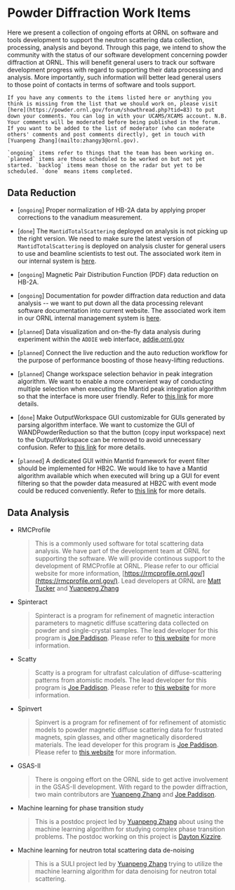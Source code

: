 Powder Diffraction Work Items
===

Here we present a collection of ongoing efforts at ORNL on software and tools development to support the neutron scattering data collection, processing, analysis and beyond. Through this page, we intend to show the community with the status of our software development concerning powder diffraction at ORNL. This will benefit general users to track our software development progress with regard to supporting their data processing and analysis. More importantly, such information will better lead general users to those point of contacts in terms of software and tools support.

```{admonition} Giving your feedback
If you have any comments to the items listed here or anything you think is missing from the list that we should work on, please visit [here](https://powder.ornl.gov/forum/showthread.php?tid=83) to put down your comments. You can log in with your UCAMS/XCAMS account. N.B. Your comments will be moderated before being published in the forum. If you want to be added to the list of moderator (who can moderate others' comments and post comments directly), get in touch with [Yuanpeng Zhang](mailto:zhangy3@ornl.gov).
```

```{admonition} Definition of terms
`ongoing` items refer to things that the team has been working on. `planned` items are those scheduled to be worked on but not yet started. `backlog` items mean those on the radar but yet to be scheduled. `done` means items completed. 
```

## Data Reduction

- [`ongoing`] Proper normalization of HB-2A data by applying proper corrections to the vanadium measurement.

- [`done`] The `MantidTotalScattering` deployed on analysis is not picking up the right version. We need to make sure the latest version of `MantidTotalScattering` is deployed on analysis cluster for general users to use and beamline scientists to test out. The associated work item in our internal system is [here](https://ornlrse.clm.ibmcloud.com/ccm/web/projects/Neutron%20Data%20Project%20%28Change%20Management%29#action=com.ibm.team.workitem.viewWorkItem&id=2991).

- [`ongoing`] Magnetic Pair Distribution Function (PDF) data reduction on HB-2A.

- [`ongoing`] Documentation for powder diffraction data reduction and data analysis -- we want to put down all the data processing relevant software documentation into current website. The associated work item in our ORNL internal management system is [here](https://ornlrse.clm.ibmcloud.com/ccm/web/projects/Neutron%20Data%20Project%20%28Change%20Management%29#action=com.ibm.team.workitem.viewWorkItem&id=1257).

- [`planned`] Data visualization and on-the-fly data analysis during experiment within the `ADDIE` web interface, [addie.ornl.gov](https://addie.ornl.gov)

- [`planned`] Connect the live reduction and the auto reduction workflow for the purpose of performance boosting of those heavy-lifting reductions.

- [`planned`] Change workspace selection behavior in peak integration algorithm. We want to enable a more convenient way of conducting multiple selection when executing the Mantid peak integration algorithm so that the interface is more user friendly. Refer to [this link](https://ornlrse.clm.ibmcloud.com/ccm/web/projects/Neutron%20Data%20Project%20%28Change%20Management%29#action=com.ibm.team.workitem.viewWorkItem&id=856) for more details.

- [`done`] Make OutputWorkspace GUI customizable for GUIs generated by parsing algorithm interface. We want to customize the GUI of WANDPowderReduction so that the button (copy input workspace) next to the OutputWorkspace can be removed to avoid unnecessary confusion. Refer to [this link](https://ornlrse.clm.ibmcloud.com/ccm/web/projects/Neutron%20Data%20Project%20%28Change%20Management%29#action=com.ibm.team.workitem.viewWorkItem&id=855) for more details.

- [`planned`] A dedicated GUI within Mantid framework for event filter should be implemented for HB2C. We would like to have a Mantid algorithm available which when executed will bring up a GUI for event filtering so that the powder data measured at HB2C with event mode could be reduced conveniently. Refer to [this link](https://ornlrse.clm.ibmcloud.com/ccm/web/projects/Neutron%20Data%20Project%20%28Change%20Management%29#action=com.ibm.team.workitem.viewWorkItem&id=857) for more details.

## Data Analysis

- RMCProfile

    > This is a commonly used software for total scattering data analysis. We have part of the development team at ORNL for supporting the software. We will provide continous support to the development of RMCProfile at ORNL. Please refer to our official website for more information, [https://rmcprofile.ornl.gov/](https://rmcprofile.ornl.gov/). Lead developers at ORNL are [Matt Tucker](https://www.ornl.gov/staff-profile/matthew-g-tucker) and [Yuanpeng Zhang](https://www.ornl.gov/staff-profile/yuanpeng-zhang)
    
- Spinteract

    > Spinteract is a program for refinement of magnetic interaction parameters to magnetic diffuse scattering data collected on powder and single-crystal samples. The lead developer for this program is [Joe Paddison](https://www.ornl.gov/staff-profile/joseph-paddison). Please refer to [this website](https://joepaddison.com/software/) for more information.
    
- Scatty

    > Scatty is a program for ultrafast calculation of diffuse-scattering patterns from atomistic models. The lead developer for this program is [Joe Paddison](https://www.ornl.gov/staff-profile/joseph-paddison). Please refer to [this website](https://joepaddison.com/software/) for more information.
    
- Spinvert

    > Spinvert is a program for refinement of for refinement of atomistic models to powder magnetic diffuse scattering data for frustrated magnets, spin glasses, and other magnetically disordered materials. The lead developer for this program is [Joe Paddison](https://www.ornl.gov/staff-profile/joseph-paddison). Please refer to [this website](https://joepaddison.com/software/) for more information.
    
- GSAS-II

    > There is ongoing effort on the ORNL side to get active involvement in the GSAS-II development. With regard to the powder diffraction, two main contributors are [Yuanpeng Zhang](https://www.ornl.gov/staff-profile/yuanpeng-zhang) and [Joe Paddison](https://www.ornl.gov/staff-profile/joseph-paddison).
    
- Machine learning for phase transition study

    > This is a postdoc project led by [Yuanpeng Zhang](https://www.ornl.gov/staff-profile/yuanpeng-zhang) about using the machine learning algorithm for studying complex phase transition problems. The postdoc working on this project is [Dayton Kizzire](https://www.ornl.gov/staff-profile/dayton-g-kizzire).
    
- Machine learning for neutron total scattering data de-noising

    > This is a SULI project led by [Yuanpeng Zhang](https://www.ornl.gov/staff-profile/yuanpeng-zhang) trying to utilize the machine learning algorithm for data denoising for neutron total scattering.

